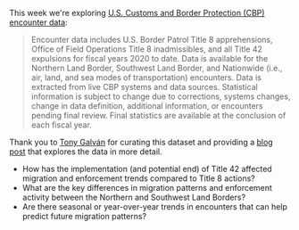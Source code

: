 This week we're exploring [U.S. Customs and Border Protection (CBP) encounter data](https://www.cbp.gov/document/stats/nationwide-encounters):

> Encounter data includes U.S. Border Patrol Title 8 apprehensions, Office of Field Operations Title 8 inadmissibles, and all Title 42 expulsions for fiscal years 2020 to date. Data is available for the Northern Land Border, Southwest Land Border, and Nationwide (i.e., air, land, and sea modes of transportation) encounters. Data is extracted from live CBP systems and data sources. Statistical information is subject to change due to corrections, systems changes, change in data definition, additional information, or encounters pending final review. Final statistics are available at the conclusion of each fiscal year.

Thank you to [Tony Galván](https://www.linkedin.com/in/anthony-raul-galvan/) for curating this dataset and providing a [blog post](https://posit.cloud/content/9130042) that explores the data in more detail.

-   How has the implementation (and potential end) of Title 42 affected migration and enforcement trends compared to Title 8 actions?
-   What are the key differences in migration patterns and enforcement activity between the Northern and Southwest Land Borders?
-   Are there seasonal or year-over-year trends in encounters that can help predict future migration patterns?
